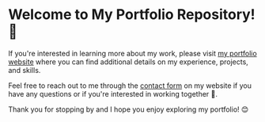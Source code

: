 # Welcome to My Portfolio Repository! 👋

If you're interested in learning more about my work, please visit [my portfolio website](https://alanv.xyz) where you can find additional details on my experience, projects, and skills.

Feel free to reach out to me through the [contact form](https://alanv.xyz/#contact) on my website if you have any questions or if you're interested in working together 🤝.

Thank you for stopping by and I hope you enjoy exploring my portfolio! 😊
